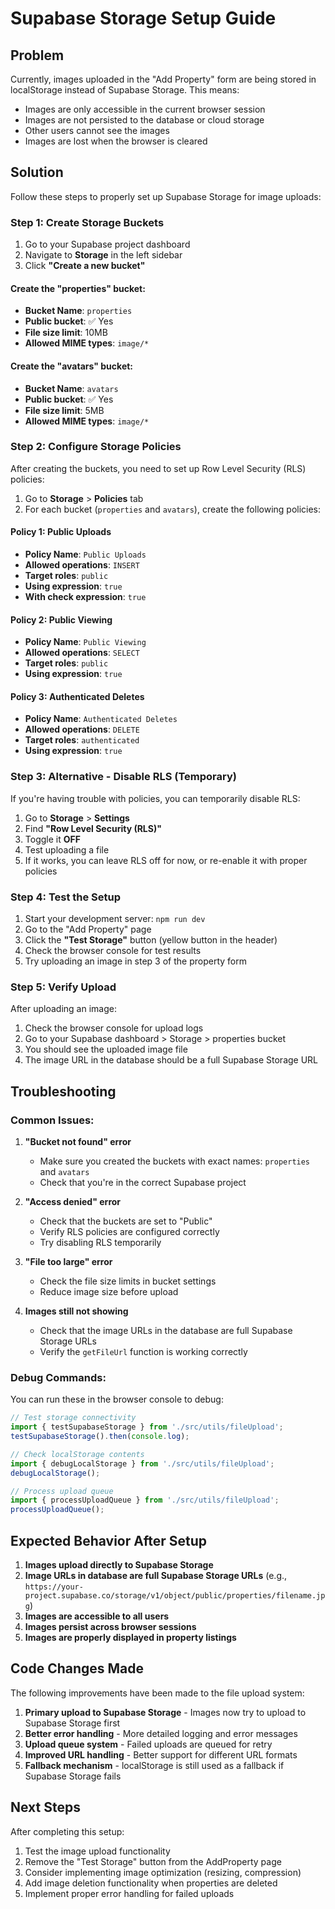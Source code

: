 # Supabase Storage Setup Guide

## Problem
Currently, images uploaded in the "Add Property" form are being stored in localStorage instead of Supabase Storage. This means:
- Images are only accessible in the current browser session
- Images are not persisted to the database or cloud storage
- Other users cannot see the images
- Images are lost when the browser is cleared

## Solution
Follow these steps to properly set up Supabase Storage for image uploads:

### Step 1: Create Storage Buckets

1. Go to your Supabase project dashboard
2. Navigate to **Storage** in the left sidebar
3. Click **"Create a new bucket"**

#### Create the "properties" bucket:
- **Bucket Name**: `properties`
- **Public bucket**: ✅ Yes
- **File size limit**: 10MB
- **Allowed MIME types**: `image/*`

#### Create the "avatars" bucket:
- **Bucket Name**: `avatars`
- **Public bucket**: ✅ Yes
- **File size limit**: 5MB
- **Allowed MIME types**: `image/*`

### Step 2: Configure Storage Policies

After creating the buckets, you need to set up Row Level Security (RLS) policies:

1. Go to **Storage** > **Policies** tab
2. For each bucket (`properties` and `avatars`), create the following policies:

#### Policy 1: Public Uploads
- **Policy Name**: `Public Uploads`
- **Allowed operations**: `INSERT`
- **Target roles**: `public`
- **Using expression**: `true`
- **With check expression**: `true`

#### Policy 2: Public Viewing
- **Policy Name**: `Public Viewing`
- **Allowed operations**: `SELECT`
- **Target roles**: `public`
- **Using expression**: `true`

#### Policy 3: Authenticated Deletes
- **Policy Name**: `Authenticated Deletes`
- **Allowed operations**: `DELETE`
- **Target roles**: `authenticated`
- **Using expression**: `true`

### Step 3: Alternative - Disable RLS (Temporary)

If you're having trouble with policies, you can temporarily disable RLS:

1. Go to **Storage** > **Settings**
2. Find **"Row Level Security (RLS)"**
3. Toggle it **OFF**
4. Test uploading a file
5. If it works, you can leave RLS off for now, or re-enable it with proper policies

### Step 4: Test the Setup

1. Start your development server: `npm run dev`
2. Go to the "Add Property" page
3. Click the **"Test Storage"** button (yellow button in the header)
4. Check the browser console for test results
5. Try uploading an image in step 3 of the property form

### Step 5: Verify Upload

After uploading an image:
1. Check the browser console for upload logs
2. Go to your Supabase dashboard > Storage > properties bucket
3. You should see the uploaded image file
4. The image URL in the database should be a full Supabase Storage URL

## Troubleshooting

### Common Issues:

1. **"Bucket not found" error**
   - Make sure you created the buckets with exact names: `properties` and `avatars`
   - Check that you're in the correct Supabase project

2. **"Access denied" error**
   - Check that the buckets are set to "Public"
   - Verify RLS policies are configured correctly
   - Try disabling RLS temporarily

3. **"File too large" error**
   - Check the file size limits in bucket settings
   - Reduce image size before upload

4. **Images still not showing**
   - Check that the image URLs in the database are full Supabase Storage URLs
   - Verify the `getFileUrl` function is working correctly

### Debug Commands:

You can run these in the browser console to debug:

```javascript
// Test storage connectivity
import { testSupabaseStorage } from './src/utils/fileUpload';
testSupabaseStorage().then(console.log);

// Check localStorage contents
import { debugLocalStorage } from './src/utils/fileUpload';
debugLocalStorage();

// Process upload queue
import { processUploadQueue } from './src/utils/fileUpload';
processUploadQueue();
```

## Expected Behavior After Setup

1. **Images upload directly to Supabase Storage**
2. **Image URLs in database are full Supabase Storage URLs** (e.g., `https://your-project.supabase.co/storage/v1/object/public/properties/filename.jpg`)
3. **Images are accessible to all users**
4. **Images persist across browser sessions**
5. **Images are properly displayed in property listings**

## Code Changes Made

The following improvements have been made to the file upload system:

1. **Primary upload to Supabase Storage** - Images now try to upload to Supabase Storage first
2. **Better error handling** - More detailed logging and error messages
3. **Upload queue system** - Failed uploads are queued for retry
4. **Improved URL handling** - Better support for different URL formats
5. **Fallback mechanism** - localStorage is still used as a fallback if Supabase Storage fails

## Next Steps

After completing this setup:

1. Test the image upload functionality
2. Remove the "Test Storage" button from the AddProperty page
3. Consider implementing image optimization (resizing, compression)
4. Add image deletion functionality when properties are deleted
5. Implement proper error handling for failed uploads 